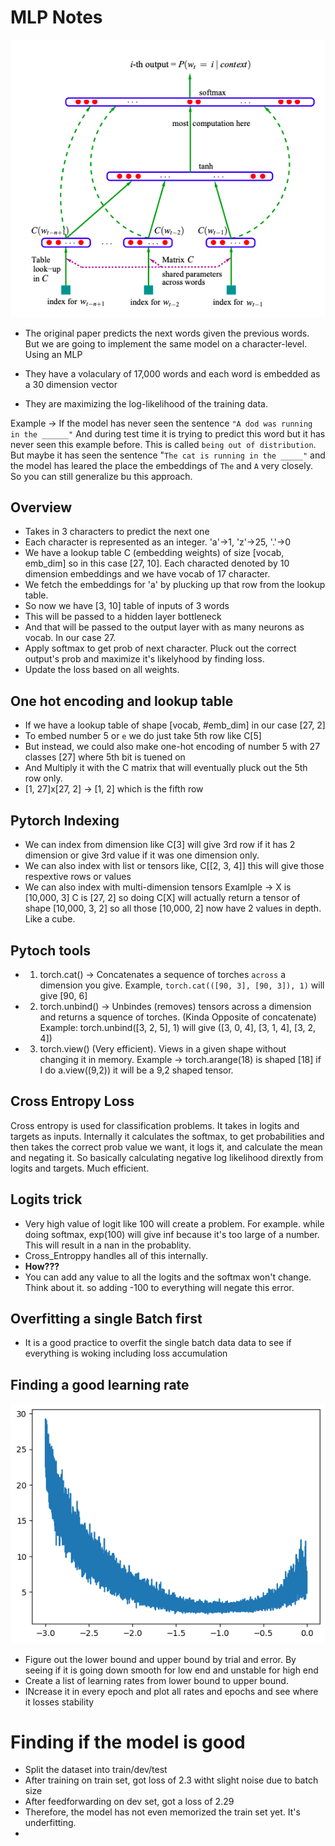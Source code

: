 # MLP Notes

![alt text](../images/bengio-model.png)

- The original paper predicts the next words given the previous words. But we are going to implement the same model on a character-level. Using an MLP

- They have a volaculary of 17,000 words and each word is embedded as a 30 dimension vector

- They are maximizing the log-likelihood of the training data.

Example -> If the model has never seen the sentence `"A dod was running in the ______"`
And during test time it is trying to predict this word but it has never seen this example before. This is called `being out of distribution`. But maybe it has seen the sentence "`The cat is running in the _____"` and the model has leared the place the embeddings of `The` and `A` very closely. So you can still generalize bu this approach.

## Overview

- Takes in 3 characters to predict the next one
- Each character is represented as an integer. 'a'->1, 'z'->25, '.'->0
- We have a lookup table C (embedding weights) of size [vocab, emb_dim] so in this case [27, 10]. Each characted denoted by 10 dimension embeddings and we have vocab of 17 character.
- We fetch the embeddings for 'a' by plucking up that row from the lookup table.
- So now we have [3, 10] table of inputs of 3 words
- This will be passed to a hidden layer bottleneck
- And that will be passed to the output layer with as many neurons as vocab. In our case 27.
- Apply softmax to get prob of next character. Pluck out the correct output's prob and maximize it's likelyhood by finding loss.
- Update the loss based on all weights.


## One hot encoding and lookup table

- If we have a lookup table of shape [vocab, #emb_dim] in our case [27, 2]
- To embed number 5 or `e` we do just take 5th row like C[5]
- But instead, we could also make one-hot encoding of number 5 with 27 classes [27] where 5th bit is tuened on
- And Multiply it with the C matrix that will eventually pluck out the 5th row only.
- [1, 27]x[27, 2] -> [1, 2] which is the fifth row

## Pytorch Indexing

- We can index from dimension like C[3] will give 3rd row if it has 2 dimension or give 3rd value if it was one dimension only.
- We can also index with list or tensors like, C[[2, 3, 4]] this will give those respextive rows or values
- We can also index with multi-dimension tensors
Examlple -> X is [10,000, 3] C is [27, 2] so doing C[X] will actually return a tensor of shape [10,000, 3, 2] so all those [10,000, 2] now have 2 values in depth. Like a cube.

## Pytoch tools

- 1) torch.cat() -> Concatenates a sequence of torches `across` a dimension you give. Example, `torch.cat(([90, 3], [90, 3]), 1)` will give [90, 6]

- 2) torch.unbind() -> Unbindes (removes) tensors across a dimension and returns a squence of torches. (Kinda Opposite of concatenate)
Example: torch.unbind([3, 2, 5], 1) will give ([3, 0, 4], [3, 1, 4], [3, 2, 4])

- 3) torch.view() (Very efficient). Views in a given shape without changing it in memory.
Example -> torch.arange(18) is shaped [18] if I do a.view((9,2)) it will be a 9,2 shaped tensor.

## Cross Entropy Loss

Cross entropy is used for classification problems. It takes in logits and targets as inputs.
Internally it calculates the softmax, to get probabilities and then takes the correct prob value we want,
it logs it, and calculate the mean and negating it. So basically calculating negative log likelihood dirextly from logits and targets. Much efficient.


## Logits trick

- Very high value of logit like 100 will create a problem. For example. while doing softmax, exp(100) will give inf because it's too large of a number. This will result in a nan in the probablity.
- Cross_Entroppy handles all of this internally.
- <b>How???</b>
- You can add any value to all the logits and the softmax won't change. Think about it. so adding -100 to everything will negate this error.


## Overfitting a single Batch first

- It is a good practice to overfit the single batch data data to see if everything is woking including loss accumulation

## Finding a good learning rate

![alt text](../images/5bf7468b-1be7-487d-8eea-e7cfe28838fa.png)

- Figure out the lower bound and upper bound by trial and error. By seeing if it is going down smooth for low end and unstable for high end
- Create a list of learning rates from lower bound to upper bound.
- INcrease it in every epoch and plot all rates and epochs and see where it losses stability

# Finding if the model is good

- Split the dataset into train/dev/test
- After training on train set, got  loss of 2.3 witht slight noise due to batch size
- After feedforwarding on dev set, got a loss of 2.29
- Therefore, the model has not even memorized the train set yet. It's underfitting.
- 